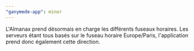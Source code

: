```yaml
---
"ganymede-app": minor
---
```


L'Almanax prend désormais en charge les différents fuseaux horaires. Les serveurs étant tous basés sur le fuseau horaire Europe/Paris, l'application prend donc également cette direction.
